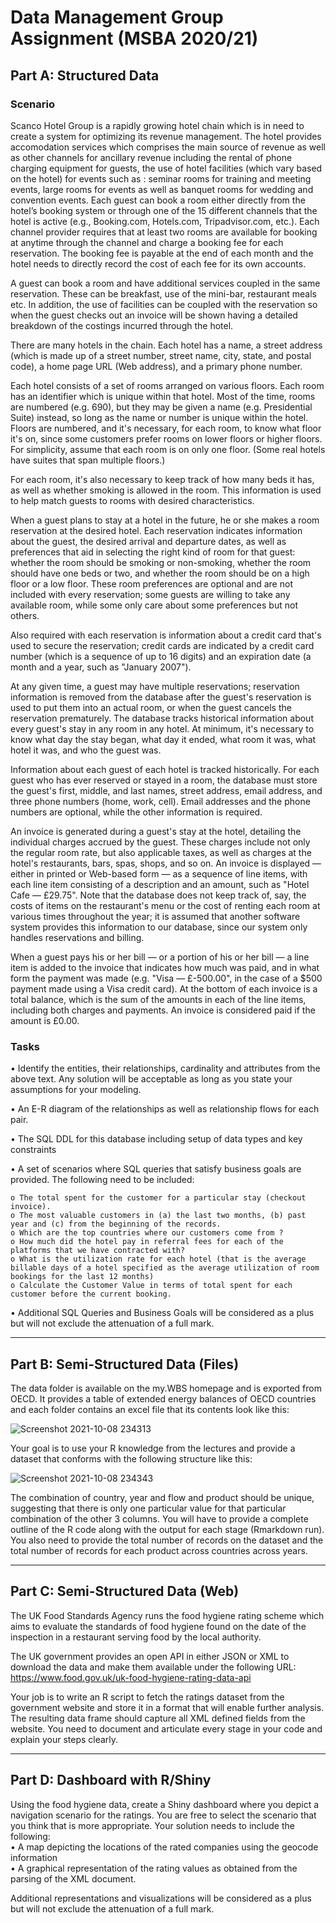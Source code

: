 # Data Management Group Assignment (MSBA 2020/21)

## Part A: Structured Data
### Scenario
Scanco Hotel Group is a rapidly growing hotel chain which is in need to create a system for optimizing its revenue management. The hotel provides accomodation services which comprises the main source of revenue as well as other channels for ancillary revenue including the rental of phone charging equipment for guests, the use of hotel facilities (which vary based on the hotel) for events such as : seminar rooms for training and meeting events, large rooms for events as well as banquet rooms for wedding and convention events. Each guest can book a room either directly from the hotel’s booking system or through one of the 15 different channels that the hotel is active (e.g., Booking.com, Hotels.com, Tripadvisor.com, etc.). Each channel provider requires that at least two rooms are available for booking at anytime through the channel and charge a booking fee for each reservation. The booking fee is payable at the end of each month and the hotel needs to directly record the cost of each fee for its own accounts.

A guest can book a room and have additional services coupled in the same reservation. These can be breakfast, use of the mini-bar, restaurant meals etc. In addition, the use of facilities can be coupled with the reservation so when the guest checks out an invoice will be shown having a detailed breakdown of the costings incurred through the hotel.

There are many hotels in the chain. Each hotel has a name, a street address (which is made up of a street number, street name, city, state, and postal code), a home page URL (Web address), and a primary phone number.

Each hotel consists of a set of rooms arranged on various floors. Each room has an identifier which is unique within that hotel. Most of the time, rooms are numbered (e.g. 690), but they may be given a name (e.g. Presidential Suite) instead, so long as the name or number is unique within the hotel. Floors are numbered, and it's necessary, for each room, to know what floor it's on, since some customers prefer rooms on lower floors or higher floors. For simplicity, assume that each room is on only one floor. (Some real hotels have suites that span multiple floors.)

For each room, it's also necessary to keep track of how many beds it has, as well as whether smoking is allowed in the room. This information is used to help match guests to rooms with desired characteristics.

When a guest plans to stay at a hotel in the future, he or she makes a room reservation at the desired hotel. Each reservation indicates information about the guest, the desired arrival and departure dates, as well as preferences that aid in selecting the right kind of room for that guest: whether the room should be smoking or non-smoking, whether the room should have one beds or two, and whether the room should be on a high floor or a low floor. These room preferences are optional and are not included with every reservation; some guests are willing to take any available room, while some only care about some preferences but not others.

Also required with each reservation is information about a credit card that's used to secure the reservation; credit cards are indicated by a credit card number (which is a sequence of up to 16 digits) and an expiration date (a month and a year, such as "January 2007").

At any given time, a guest may have multiple reservations; reservation information is removed from the database after the guest's reservation is used to put them into an actual room, or when the guest cancels the reservation prematurely. The database tracks historical information about every guest's stay in any room in any hotel. At minimum, it's necessary to know what day the stay began, what day it ended, what room it was, what hotel it was, and who the guest was.

Information about each guest of each hotel is tracked historically. For each guest who has ever reserved or stayed in a room, the database must store the guest's first, middle, and last names, street address, email address, and three phone numbers (home, work, cell). Email addresses and the phone numbers are optional, while the other information is required.

An invoice is generated during a guest's stay at the hotel, detailing the individual charges accrued by the guest. These charges include not only the regular room rate, but also applicable taxes, as well as charges at the hotel's restaurants, bars, spas, shops, and so on. An invoice is displayed — either in printed or Web-based form — as a sequence of line items, with each line item consisting of a description and an amount, such as "Hotel Cafe — £29.75". Note that the database does not keep track of, say, the costs of items on the restaurant's menu or the cost of renting each room at various times throughout the year; it is assumed that another software system provides this information to our database, since our system only handles reservations and billing.

When a guest pays his or her bill — or a portion of his or her bill — a line item is added to the invoice that indicates how much was paid, and in what form the payment was made (e.g. "Visa — £-500.00", in the case of a $500 payment made using a Visa credit card). At the bottom of each invoice is a total balance, which is the sum of the amounts in each of the line items, including both charges and payments. An invoice is considered paid if the amount is £0.00.

### Tasks

• Identify the entities, their relationships, cardinality and attributes from the above text. Any solution will be acceptable as long as you state your assumptions for your modeling.

• An E-R diagram of the relationships as well as relationship flows for each pair.

• The SQL DDL for this database including setup of data types and key constraints

• A set of scenarios where SQL queries that satisfy business goals are provided. The following need to be included:

    o The total spent for the customer for a particular stay (checkout invoice).
    o The most valuable customers in (a) the last two months, (b) past year and (c) from the beginning of the records.
    o Which are the top countries where our customers come from ?
    o How much did the hotel pay in referral fees for each of the platforms that we have contracted with?
    o What is the utilization rate for each hotel (that is the average billable days of a hotel specified as the average utilization of room bookings for the last 12 months)
    o Calculate the Customer Value in terms of total spent for each customer before the current booking.
    
• Additional SQL Queries and Business Goals will be considered as a plus but will not exclude the attenuation of a full mark.

---

## Part B: Semi-Structured Data (Files)

The data folder is available on the my.WBS homepage and is exported from OECD. It provides a table of extended energy balances of OECD countries and each folder contains an excel file that its contents look like this:

![Screenshot 2021-10-08 234313](https://user-images.githubusercontent.com/43996798/136632013-314f49cf-6531-40e1-b1d6-601cff6b33c9.jpg)

Your goal is to use your R knowledge from the lectures and provide a dataset that conforms with the following structure like this:

![Screenshot 2021-10-08 234343](https://user-images.githubusercontent.com/43996798/136632024-56f840dc-b3ea-42fa-9e80-894b38680cbc.jpg)

The combination of country, year and flow and product should be unique, suggesting that there is only one particular value for that particular combination of the other 3 columns. You will have to provide a complete outline of the R code along with the output for each stage (Rmarkdown run). You also need to provide the total number of records on the dataset and the total number of records for each product across countries across years.

---

## Part C: Semi-Structured Data (Web)

The UK Food Standards Agency runs the food hygiene rating scheme which aims to evaluate the standards of food hygiene found on the date of the inspection in a restaurant serving food by the local authority.

The UK government provides an open API in either JSON or XML to download the data and make them available under the following URL: <br/>
https://www.food.gov.uk/uk-food-hygiene-rating-data-api

Your job is to write an R script to fetch the ratings dataset from the government website and store it in a format that will enable further analysis. The resulting data frame should capture all XML defined fields from the website. You need to document and articulate every stage in your code and explain your steps clearly.

---

## Part D: Dashboard with R/Shiny

Using the food hygiene data, create a Shiny dashboard where you depict a navigation scenario for the ratings. You are free to select the scenario that you think that is more appropriate. Your solution needs to include the following: <br/>
• A map depicting the locations of the rated companies using the geocode information <br/>
• A graphical representation of the rating values as obtained from the parsing of the XML document.

Additional representations and visualizations will be considered as a plus but will not exclude the attenuation of a full mark.
